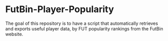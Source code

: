 # FutBin-Player-Popularity
The goal of this repository is to have a script that automatically retrieves and exports useful player data, by FUT popularity rankings from the FutBin website.
